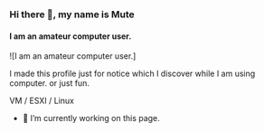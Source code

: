 ### Hi there 👋, my name is Mute
#### I am an amateur computer user.
![I am an amateur computer user.]

<!--(https://arturssmirnovs.github.io/github-profile-readme-generator/images/banner.png)  -->

I made this profile just for notice which I discover while I am using computer. or just fun.

VM / ESXI / Linux

- 🔭 I’m currently working on this page. 




